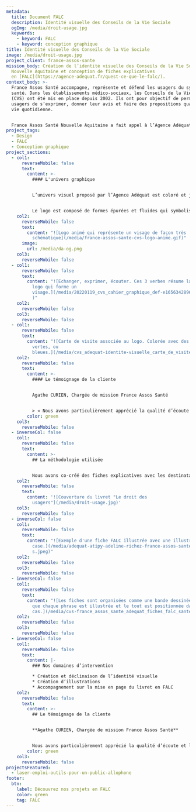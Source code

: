 ```yaml
---
metadata:
  title: Document FALC
  description: Identité visuelle des Conseils de la Vie Sociale
  ogImg: /media/droit-usage.jpg
  keywords:
    - keyword: FALC
    - keyword: conception graphique
title: Identité visuelle des Conseils de la Vie Sociale
image: /media/droit-usage.jpg
project_client: france-assos-sante
mission_body: Création de l’identité visuelle des Conseils de la Vie Sociale en
  Nouvelle Aquitaine et conception de fiches explicatives
  en [FALC](https://agence-adequat.fr/quest-ce-que-le-falc/).
context_body: >-
  France Assos Santé accompagne, représente et défend les usagers du système de
  santé. Dans les établissements médico-sociaux, les Conseils de la Vie Sociale
  (CVS) ont été mis en place depuis 2002. Ils ont pour objectif de permettre aux
  usagers de s’exprimer, donner leur avis et faire des propositions quand à la
  vie quotidienne.


  France Assos Santé Nouvelle Aquitaine a fait appel à l’Agence Adéquat pour augmenter la visibilité des CVS à travers la création d’une identité visuelle forte et lisible.
project_tags:
  - Design
  - FALC
  - Conception graphique
project_sections:
  - col1:
      reverseMobile: false
      text:
        content: >-
          #### L'univers graphique


          L’univers visuel proposé par l’Agence Adéquat est coloré et joyeux. L’identité visuelle évoque 3 notions importantes véhiculées par les CVS : diversité, compréhension, relations humaines.


          Le logo est composé de formes épurées et fluides qui symbolisent chacune une action : échanger, exprimer, écouter. Le tout forme un visage souriant. La typographie choisie, Acumin, est lisible et intemporelle.
    col2:
      reverseMobile: false
      text:
        content: "![Logo animé qui représente un visage de façon très
          schématique](/media/france-assos-sante-cvs-logo-anime.gif)"
      image:
        url: /media/da-og.png
    col3:
      reverseMobile: false
  - col1:
      reverseMobile: false
      text:
        content: "![Echanger, exprimer, écouter. Ces 3 verbes résume la composition du
          logo qui forme un
          visage.](/media/20220119_cvs_cahier_graphique_def-e1656342896493.jpeg\
          )"
    col2:
      reverseMobile: false
    col3:
      reverseMobile: false
  - col1:
      reverseMobile: false
      text:
        content: "![Carte de visite associée au logo. Colorée avec des bandes orange,
          vertes, ou
          bleues.](/media/cvs_adequat-identite-visuelle_carte_de_visite.jpeg)"
    col2:
      reverseMobile: false
      text:
        content: >-
          #### Le témoignage de la cliente


          Agathe CURIEN, Chargée de mission France Assos Santé


          > « Nous avons particulièrement apprécié la qualité d’écoute et le professionnalisme de l’agence, toujours attentive à nos remarques. »
        color: green
    col3:
      reverseMobile: false
  - inverseCol: false
    col1:
      reverseMobile: false
      text:
        content: >-
          ## La méthodologie utilisée


          Nous avons co-créé des fiches explicatives avec les destinataires finaux. Chaque phrase utilisée dans ces fiches a été rédigée en FALC. Le texte a ensuite été relu par des personnes déficientes intellectuelles. L’agence a créé des illustrations mettant en scène chaque idée. Chaque illustration a été revue par le même groupe de travail, puis modifiée si nécessaire.
    col2:
      reverseMobile: false
      text:
        content: '![Couverture du livret "Le droit des
          usagers"](/media/droit-usage.jpg)'
    col3:
      reverseMobile: false
  - inverseCol: false
    col1:
      reverseMobile: false
      text:
        content: "![Exemple d'une fiche FALC illustrée avec une illustration par
          case.](/media/adequat-atipy-adeline-richez-france-assos-sante-falc-cv\
          s.jpeg)"
    col2:
      reverseMobile: false
    col3:
      reverseMobile: false
  - inverseCol: false
    col1:
      reverseMobile: false
      text:
        content: "![Les fiches sont organisées comme une bande dessinée. C'est à dire
          que chaque phrase est illustrée et le tout est positionnée dans une
          cas.](/media/cvs-france_assos_sante_adequat_fiches_falc_sante.jpeg)"
    col2:
      reverseMobile: false
    col3:
      reverseMobile: false
  - inverseCol: false
    col1:
      reverseMobile: false
      text:
        content: |-
          ### Nos domaines d’intervention

          * Création et déclinaison de l’identité visuelle
          * Création d’illustrations
          * Accompagnement sur la mise en page du livret en FALC
    col2:
      reverseMobile: false
      text:
        content: >-
          ## Le témoignage de la cliente 


          **Agathe CURIEN, Chargée de mission France Assos Santé**


          Nous avons particulièrement apprécié la qualité d’écoute et le professionnalisme de l’agence, toujours attentive à nos remarques.
        color: green
    col3:
      reverseMobile: false
projectsFeatured:
  - laser-emploi-outils-pour-un-public-allophone
footer:
  btn:
    label: Découvrez nos projets en FALC
    color: green
    tag: FALC
---
```


